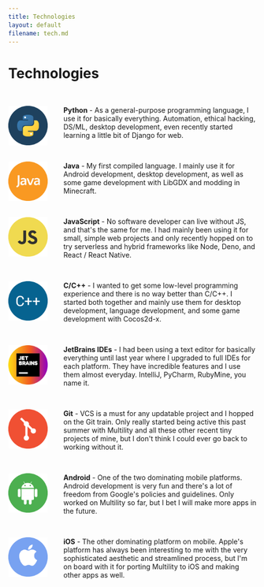 ```yaml
---
title: Technologies
layout: default
filename: tech.md
--- 
```


<!-- Add dynamic centering for it to look the same on mobile -->

# Technologies
<br/>

<div style="margin: 0 auto;">
  <img style="float: left; margin-right:2rem;" src="images/py.png" alt="python" width="80"/>
  <p>
    <strong>Python</strong> - As a general-purpose programming language, I use it for basically everything. Automation, ethical hacking, DS/ML, desktop development, even recently started learning a little bit of Django for web.
  </p>
</div>

<br/>

<div style="margin: 0 auto;">
  <img style="float: left; margin-right:2rem;" src="images/java.png" alt="java" width="80"/>
  <p>
    <strong>Java</strong> - My first compiled language. I mainly use it for Android development, desktop development, as well as some game development with LibGDX and modding in Minecraft.
  </p>
</div>

<br/>

<div style="margin: 0 auto;">
  <img style="float: left; margin-right:2rem;" src="images/js.png" alt="javascript" width="80"/>
  <p>
    <strong>JavaScript</strong> - No software developer can live without JS, and that's the same for me. I had mainly been using it for small, simple web projects and only recently hopped on to try serverless and hybrid frameworks like Node, Deno, and React / React Native.
  </p>
</div>

<br/>

<div style="margin: 0 auto;">
  <img style="float: left; margin-right:2rem;" src="images/c2p.png" alt="c++" width="80"/>
  <p>
    <strong>C/C++</strong> - I wanted to get some low-level programming experience and there is no way better than C/C++. I started both together and mainly use them for desktop development, language development, and some game development with Cocos2d-x.
  </p>
</div>

<br/>

<div style="margin: 0 auto;">
  <img style="float: left; margin-right:2rem;" src="images/jb.png" alt="jetbrains" width="80"/>
  <p>
    <strong>JetBrains IDEs</strong> - I had been using a text editor for basically everything until last year where I upgraded to full IDEs for each platform. They have incredible features and I use them almost everyday. IntelliJ, PyCharm, RubyMine, you name it. 
  </p>
</div>

<br/>

<div style="margin: 0 auto;">
  <img style="float: left; margin-right:2rem;" src="images/git.png" alt="git" width="80"/>
  <p>
    <strong>Git</strong> - VCS is a must for any updatable project and I hopped on the Git train. Only really started being active this past summer with Multility and all these other recent tiny projects of mine, but I don't think I could ever go back to working without it.
  </p>
</div>

<br/>

<div style="margin: 0 auto;">
  <img style="float: left; margin-right:2rem;" src="images/droid.png" alt="android" width="80"/>
  <p>
    <strong>Android</strong> - One of the two dominating mobile platforms. Android development is very fun and there's a lot of freedom from Google's policies and guidelines. Only worked on Multility so far, but I bet I will make more apps in the future.
  </p>
</div>

<br/>

<div style="margin: 0 auto;">
  <img style="float: left; margin-right:2rem;" src="images/ap.png" alt="ios" width="80"/>
  <p>
    <strong>iOS</strong> - The other dominating platform on mobile. Apple's platform has always been interesting to me with the very sophisticated aesthetic and streamlined process, but I'm on board with it for porting Multility to iOS and making other apps as well.
  </p>
</div>

